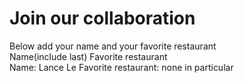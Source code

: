 # Join our collaboration

Below add your name and your favorite restaurant
<br>
Name(include last) Favorite restaurant<br>
Name: Lance Le Favorite restaurant: none in particular<br>
